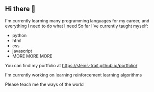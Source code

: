 ## Hi there 👋

I'm currently learning many programming languages for my career, and everything I need to do what I need
So far I've currently taught myself:
- python
- html
- css
- javascript
- MORE MORE MORE

You can find my portfolio at https://steins-trait.github.io/portfolio/

I'm currently working on learning reinforcement learning algorithms

Please teach me the ways of the world

<!--
**Steins-trait/Steins-trait** is a ✨ _special_ ✨ repository because its `README.md` (this file) appears on your GitHub profile.

Here are some ideas to get you started:

- 🔭 I’m currently working on ...
- 🌱 I’m currently learning ...
- 👯 I’m looking to collaborate on ...
- 🤔 I’m looking for help with ...
- 💬 Ask me about ...
- 📫 How to reach me: ...
- 😄 Pronouns: ...
- ⚡ Fun fact: ...
-->
